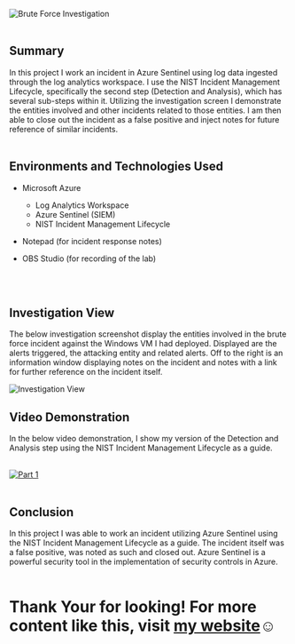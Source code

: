 ![Brute Force Investigation](https://imgur.com/lBNN6EY.png)
<br />
<br />

## Summary

In this project I work an incident in Azure Sentinel using log data ingested through the log analytics workspace. I use the NIST Incident Management Lifecycle, specifically the second step (Detection and Analysis), which has several sub-steps within it. Utilizing the investigation screen I demonstrate the entities involved and other incidents related to those entities. I am then able to close out the incident as a false positive and inject notes for future reference of similar incidents.
<br />
<br />

## Environments and Technologies Used

- Microsoft Azure
  - Log Analytics Workspace
  - Azure Sentinel (SIEM)
  - NIST Incident Management Lifecycle
 
- Notepad (for incident response notes)
- OBS Studio (for recording of the lab)
<br />
<br />

## Investigation View 

The below investigation screenshot display the entities involved in the brute force incident against the Windows VM I had deployed. Displayed are the alerts triggered, the attacking entity and related alerts. Off to the right is an information window displaying notes on the incident and notes with a link for further reference on the incident itself.

![Investigation View](https://imgur.com/0Ts34ex.png)

## Video Demonstration

In the below video demonstration, I show my version of the Detection and Analysis step using the NIST Incident Management Lifecycle as a guide. 
<br />
<br />

[![Part 1](https://i.vimeocdn.com/video/1652884917-01b02f9a6dbb8a2929e18c78759bbe2043703deb3407cd099056151206c1d409-d_295x166?r=pad)](https://vimeo.com/816314412 "Azure Brute Force Investigation")
<br />
<br />

## Conclusion

In this project I was able to work an incident utilizing Azure Sentinel using the NIST Incident Management Lifecycle as a guide. The incident itself was a false positive, was noted as such and closed out. Azure Sentinel is a powerful security tool in the implementation of security controls in Azure.
<br />
<br />

<h1>Thank Your for looking! For more content like this, visit <a href="https://exemplarysecurity.com">my website</a>☺</h1>








